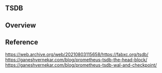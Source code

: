 ## TSDB



## Overview

## Reference

https://web.archive.org/web/20210803115658/https://fabxc.org/tsdb/
https://ganeshvernekar.com/blog/prometheus-tsdb-the-head-block/
https://ganeshvernekar.com/blog/prometheus-tsdb-wal-and-checkpoint/